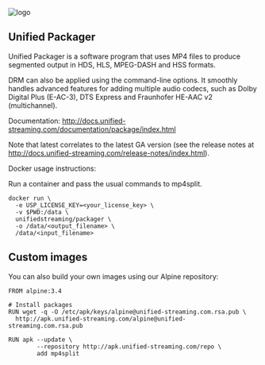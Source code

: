![logo](https://raw.githubusercontent.com/unifiedstreaming/origin/master/unifiedstreaming-logo-black.jpg)

Unified Packager
------------------------------
Unified Packager is a software program that uses MP4 files to produce segmented output in HDS, HLS, MPEG-DASH and HSS formats. 

DRM can also be applied using the command-line options. It smoothly handles advanced features for adding multiple audio codecs, such as Dolby Digital Plus (E-AC-3), DTS Express and Fraunhofer HE-AAC v2 (multichannel).

Documentation:
http://docs.unified-streaming.com/documentation/package/index.html

Note that latest correlates to the latest GA version (see the release notes at http://docs.unified-streaming.com/release-notes/index.html).

Docker usage instructions:

Run a container and pass the usual commands to mp4split.

    docker run \
      -e USP_LICENSE_KEY=<your_license_key> \
      -v $PWD:/data \
      unifiedstreaming/packager \
      -o /data/<output_filename> \
      /data/<input_filename>


Custom images
------------------
You can also build your own images using our Alpine repository:

    FROM alpine:3.4

    # Install packages
    RUN wget -q -O /etc/apk/keys/alpine@unified-streaming.com.rsa.pub \
      http://apk.unified-streaming.com/alpine@unified-streaming.com.rsa.pub

    RUN apk --update \
            --repository http://apk.unified-streaming.com/repo \
            add mp4split
